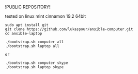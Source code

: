 !PUBLIC REPOSITORY!

tested on linux mint cinnamon 19.2 64bit

```
sudo apt install git
git clone https://github.com/lukaspour/ansible-computer.git
cd ansible-laptop

./bootstrap.sh computer all
./bootstrap.sh laptop all

or

./bootstrap.sh computer skype
./bootstrap.sh laptop skype
```
